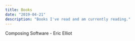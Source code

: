 ```yaml
---
title: Books
date: "2019-04-21"
description: "Books I've read and am currently reading."
---
```


Composing Software - Eric Elliot 
